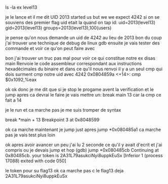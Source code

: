 ls -la
ex level13

je le lance et il me dit 
UID 2013 started us but we we expect 4242
si on se souviens des premier flag
uid etait la quand on tap id:
uid=2013(level13) gid=2013(level13) groups=2013(level13),100(users)

je pense qu'on nous demande un uid de 4242 au lieu de 2013
bon du coup j'ai trouver une technique de debug de linux
gdb ensuite je vais tester des commande et voir ce qu'on peut faire avec

bon j'ai trouver un truc pas mal pour voir ce qui constitue notre ex 
disas main
Renvoie le code assembleur correspondant aux instructions hexadécimales du binaire
et dans ce qu'il nous renvoi il y a un seul cmp qui dois surment cmp notre uid avec 4242
0x0804859a <+14>:    cmp    $0x1092,%eax

ok ok donc je me dit que si je stop le progame avent la verification et le jump apres ca devrai le faire je vais mettre un:
break main 13
car la cmp ce fait a 14

je le run et 
ca marche pas je me suis tromper de syntax

break *main + 13
Breakpoint 3 at 0x8048599

ok ca marche maintenant je jump just apres
jump *0x080485a1
ca marche pas je vais test plus loin

ok apres avoir avancer un peu j'ai lu 2 seconde ce qu'il y avait d'ecrit et j'ai compris ou je devais jump
et hop
(gdb) jump *0x080485cb
Continuing at 0x80485cb.
your token is 2A31L79asukciNyi8uppkEuSx
[Inferior 1 (process 17088) exited with code 050]

le token pour su flag13
ok ca marche pas c le flag13 deja
2A31L79asukciNyi8uppkEuSx
